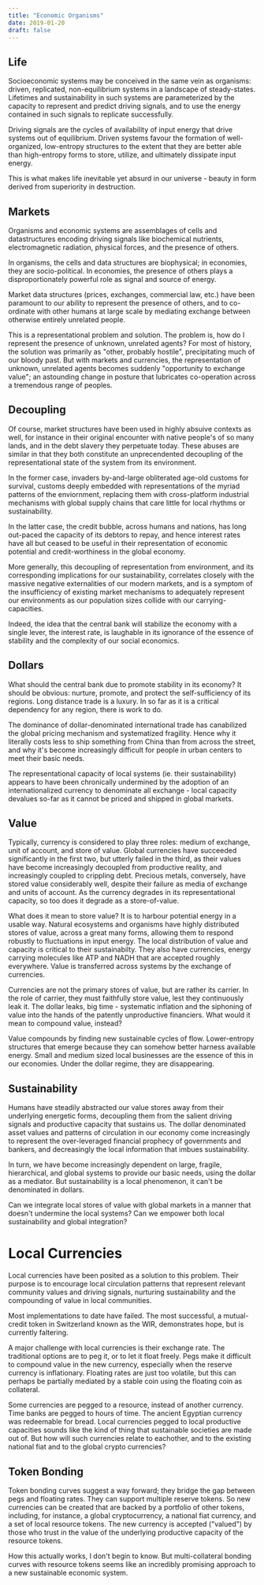 ```yaml
---
title: "Economic Organisms"
date: 2019-01-20
draft: false
---
```


## Life

Socioeconomic systems may be conceived in the same vein as organisms:
driven, replicated, non-equilibrium systems in a landscape of steady-states.
Lifetimes and sustainability in such systems are parameterized by the capacity to 
represent and predict driving signals, and to use the energy contained in such signals
to replicate successfully.

Driving signals are the cycles of availability of input energy that drive systems out
of equilibrium. Driven systems favour the formation of well-organized, low-entropy structures 
to the extent that they are better able than high-entropy forms to 
store, utilize, and ultimately dissipate input energy.

This is what makes life inevitable yet absurd in our universe - 
beauty in form derived from superiority in destruction.

## Markets

Organisms and economic systems are assemblages of 
cells and datastructures encoding driving signals 
like biochemical nutrients, electromagnetic radiation, 
physical forces, and the presence of others.

In organisms, the cells and data structures are biophysical; 
in economies, they are socio-political. 
In economies, the presence of others plays a
disproportionately powerful role as signal and source of energy.

Market data structures (prices, exchanges, commercial law, etc.) have been paramount to our ability
to represent the presence of others, and to co-ordinate with other humans at large scale 
by mediating exchange between otherwise entirely unrelated people.

This is a representational problem and solution. The problem is, how do I represent the presence of unknown, unrelated agents? 
For most of history, the solution was primarily as "other, probably hostile", precipitating much of our bloody past. 
But with markets and currencies, the representation of unknown, 
unrelated agents becomes suddenly "opportunity to exchange value";
an astounding change in posture that lubricates co-operation across a tremendous range of peoples.

## Decoupling

Of course, market structures have been used in highly absuive contexts as well, for instance in their original
encounter with native people's of so many lands, and in the debt slavery they perpetuate today.
These abuses are similar in that they both constitute an unprecendented decoupling of the representational state 
of the system from its environment.

In the former case, invaders by-and-large obliterated age-old customs for survival, 
customs deeply embedded with representations of the myriad patterns of the enviornment,
replacing them with cross-platform industrial mechanisms with global supply chains
that care little for local rhythms or sustainability. 

In the latter case, the credit bubble, across humans and nations, has long out-paced the capacity of its debtors to repay,
and hence interest rates have all but ceased to be useful in their representation of economic potential 
and credit-worthiness in the global economy. 

More generally, this decoupling of representation from environment, 
and its corresponding implications for our sustainability,
correlates closely with the massive negative externalities of our modern markets,
and is a symptom of the insufficiency of existing market mechanisms to adequately 
represent our environments as our population sizes collide with our carrying-capacities. 

Indeed, the idea that the central bank will stabilize the economy with a single lever, 
the interest rate, is laughable in its ignorance of the essence of stability and the complexity
of our social economics.

## Dollars 

What should the central bank due to promote stability in its economy? It should be obvious: 
nurture, promote, and protect the self-sufficiency of its regions. 
Long distance trade is a luxury. In so far as it is a critical dependency for any region, 
there is work to do.

The dominance of dollar-denominated international trade has canabilized the global pricing mechanism and systematized fragility.
Hence why it literally costs less to ship something from China than from across the street,
and why it's become increasingly difficult for people in urban centers to meet their basic needs.

The representational capacity of local systems (ie. their sustainability) appears to have been 
chronically undermined by the adoption of an internationalized currency to denominate all exchange - 
local capacity devalues so-far as it cannot be priced and shipped in global markets.

## Value

Typically, currency is considered to play three roles:
medium of exchange, unit of account, and store of value. Global currencies have succeeded significantly in the first two, 
but utterly failed in the third, as their values have become increasingly decoupled from productive reality, 
and increasingly coupled to crippling debt. 
Precious metals, conversely, have stored value considerably well, despite their failure as media of exchange and units of account.
As the currency degrades in its representational capacity, so too does it 
degrade as a store-of-value. 

What does it mean to store value? It is to harbour potential energy in a usable way. 
Natural ecosystems and organisms have highly distributed stores of value, 
across a great many forms, allowing them to respond robustly to fluctuations in input energy.
The local distribution of value and capacity is critical to their sustainabilty.
They also have currencies, energy carrying molecules like ATP and NADH that are accepted
roughly everywhere. Value is transferred across systems by the exchange of currencies.

Currencies are not the primary stores of value, but are rather its carrier.
In the role of carrier, they must faithfully store value, lest they continuously
leak it. The dollar leaks, big time - systematic inflation and the siphoning of value into
the hands of the patently unproductive financiers. What would it mean to compound value,
instead?

Value compounds by finding new sustainable cycles of flow. Lower-entropy
structures that emerge because they can somehow better harness available energy.
Small and medium sized local businesses are the essence of this in our
economies. Under the dollar regime, they are disappearing.

## Sustainability 

Humans have steadily abstracted our value stores away from their underlying 
energetic forms, decoupling them from the salient driving signals and productive
capacity that sustains us. The dollar denominated asset values and patterns of circulation 
in our economy come increasingly to represent the over-leveraged financial prophecy of
governments and bankers, and decreasingly the local information that imbues
sustainability.

In turn, we have become increasingly dependent on large, fragile, hierarchical, 
and global systems to provide our basic needs, using the dollar as a mediator. 
But sustainability is a local phenomenon, it can't be denominated in dollars.

Can we integrate local stores of value with global markets in a manner that 
doesn't undermine the local systems? Can we empower both local sustainability and global integration?

# Local Currencies

Local currencies have been posited as a solution to this problem.
Their purpose is to encourage local circulation patterns
that represent relevant community values and driving signals,
nurturing sustainability and the compounding of value in local communities.

Most implementations to date have failed. The most successful, a
mutual-credit token in Switzerland known as the WIR, demonstrates
hope, but is currently faltering.

A major challenge with local currencies is their exchange rate. The traditional options
are to peg it, or to let it float freely. Pegs make it difficult to compound
value in the new currency, especially when the reserve currency is inflationary.
Floating rates are just too volatile, but this can perhaps be partially mediated
by a stable coin using the floating coin as collateral. 

Some currencies are pegged to a resource, instead of another currency.
Time banks are pegged to hours of time. The ancient Egyptian currency was
redeemable for bread. Local currencies pegged to local productive capacities
sounds like the kind of thing that sustainable societies are made out of.
But how will such currencies relate to eachother, and to the existing national
fiat and to the global crypto currencies?

## Token Bonding

Token bonding curves suggest a way forward; they bridge the gap between pegs and
floating rates. They can support multiple reserve tokens. 
So new currencies can be created that are backed by a portfolio of other tokens,
including, for instance, a global cryptocurrency, a national fiat currency, and
a set of local resource tokens. The new currency is accepted ("valued") by those
who trust in the value of the underlying productive capacity of the resource
tokens.

How this actually works, I don't begin to know. But multi-collateral bonding
curves with resource tokens seems like an incredibly promising approach to a new
sustainable economic system.


